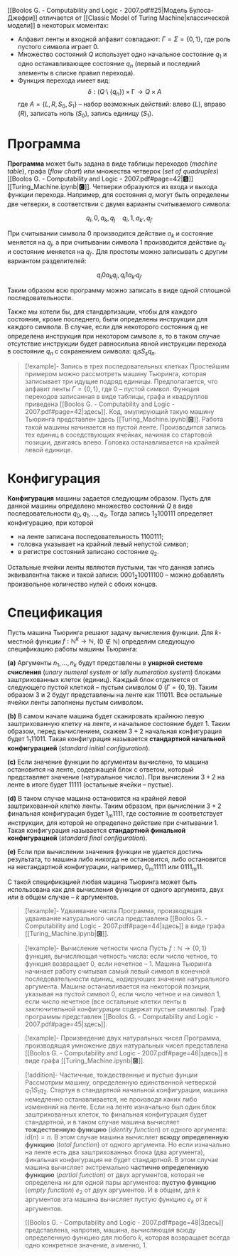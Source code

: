 
[[Boolos G. - Computability and Logic - 2007.pdf#25|Модель Булоса-Джефри]] отличается от [[Classic Model of Turing Machine|классической модели]] в некоторых моментах:
- Алфавит ленты и входной алфавит совпадают: $\Gamma=\Sigma=\{ 0, 1 \}$, где роль пустого символа играет $0$.
- Множество состояний $Q$ использует одно начальное состояние $q_1$ и одно останавливающее состояние $q_n$ (первый и последний элементы в списке правил перехода). 
- Функция перехода имеет вид: $$δ: (Q \setminus \{ q_{n} \}) \times \mathrm{Γ} → Q \times A $$где $A = \{ L,R,S_0,S_1 \}$ – набор возможных действий: влево ($L$), вправо ($R$), записать ноль $(S_0)$, запись единицу $(S_1)$. 

# Программа

**Программа** может быть задана в виде таблицы переходов (*machine table*), графа (*flow chart*) или множества четверок (*set of quadruples*) [[Boolos G. - Computability and Logic - 2007.pdf#page=42|🆂]] [[Turing_Machine.ipynb|🅲]]. Четверки образуются из входа и выхода функции перехода. Например, для состояния $q_i$ могут быть определены две четверки, в соответствии с двумя варианты считываемого символа:

$$
q_i, 0, a_k, q_j \quad q_i, 1, a_{k'}, q_{j'}
$$

При считывании символа $0$ производится действие $a_k$ и состояние меняется на $q_j$, а при считывании символа $1$ производится действие $a_{k'}$ и состояние меняется на $q_{j'}$. Для простоты можно записывать с другим вариантом разделителей:

$$
q_i 0 a_k q_j, q_i 1 a_{k'} q_{j'}
$$

Таким образом всю программу можно записать в виде одной сплошной последовательности.

Также мы хотели бы, для стандартизации, чтобы для каждого состояния, кроме последнего, были определены инструкции для каждого символа. В случае, если для некоторого состояния $q_i$ не определена инструкция при некотором символе $s$, то в таком случае отсутствие инструкции будет равносильна явной инструкции перехода в состояние $q_{n}$ с сохранением символа: $q_i s S_s q_n$.

>[!example]- Запись в трех последовательных клетках
> Простейшим примером можно рассмотреть машину Тьюринга, которая записывает три идущие подряд единицы. Предполагается, что алфавит ленты $\Gamma = \{ 0, 1 \}$, где 0 – пустой символ. Функция переходов записанная в виде таблицы, графа и квадруплов приведена [[Boolos G. - Computability and Logic - 2007.pdf#page=42|здесь]]. Код, эмулирующий такую машину Тьюринга представлен здесь [[Turing_Machine.ipynb|🅲]]. Работа такой машины начинается на пустой ленте. Производится запись тех единиц в соседствующих ячейках, начиная со стартовой позиции, двигаясь влево. Головка останавливается на крайней левой единице.

# Конфигурация

**Конфигурация** машины задается следующим образом. Пусть для данной машины определено множество состояний $Q$ в виде последовательности $q_0, q_1, \ldots, q_n$. Тогда запись $1_2 100111$ определяет конфигурацию, при которой 
- на ленте записана последовательность $1 100111$;
- головка указывает на крайний левый непустой символ;
- в регистре состояний записано состояние $q_2$.

Остальные ячейки ленты являются пустыми, так что данная запись эквивалентна также и такой записи: $0001_2 10011100$ – можно добавлять произвольное количество нулей с обоих концов.

# Спецификация

Пусть машина Тьюринга решают задачу вычисления функции. Для $k$-местной функции $f: \mathbb N^k \to \mathbb N$, ($0 \notin ℕ$) определим следующую спецификацию работы машины Тьюринга:

**(a)** Аргументы $n_1, \ldots, n_k$ будут представлены в **унарной системе счисления** (*unary numeral system* or *tally numeration system*) блоками заштрихованных клеток (единиц). Каждый блок отделяется от следующего пустой клеткой – пустым символом $0$ ($\Gamma = \{ 0, 1 \}$). Таким образом $3$ и $2$ будут представлены на ленте как $111011$. Все остальные ячейки ленты заполнены пустым символом.

**(b)** В самом начале машина будет сканировать крайнюю левую заштрихованную клетку на ленте, и начальное состояние будет $1$. Таким образом, перед вычислением, скажем $3+2$ начальная конфигурация будет $1_1 11011$. Такая конфигурация называется **стандартной начальной конфигурацией** (*standard initial configuration*).

**(c)** Если значение функции по аргументам вычислено, то машина остановится на ленте, содержащей блок с ответом, который представляет значение (натуральное число). При вычислении $3+2$ на ленте в итоге будет $11111$ (остальные ячейки – пустые). 

**(d)** В таком случае машина остановится на крайней левой заштрихованной клетке ленты. Таким образом, при вычислении $3+2$ финальная конфигурация будет $1_m 1111$, где состояние $m$ соответствует инструкции, для которой не определено действие при считывании $1$. Такая конфигурация называется **стандартной финальной конфигурацией** (*standard final configuration*).

**(e)** Если при вычислении значения функции не удается достичь результата, то машина либо никогда не остановится, либо остановится на нестандартной конфигурации, например, $0_m11111$ или $0111_m11$. 

С такой спецификацией любая машина Тьюринга может быть использована как для вычисления функции от одного аргумента, двух или в общем случае – $k$ аргументов.

>[!example]- Удваивание числа
Программа, производящая удваивание натурального числа представлена [[Boolos G. - Computability and Logic - 2007.pdf#page=44|здесь]] в виде графа [[Turing_Machine.ipynb|🅲]].

>[!example]- Вычисление четности числа
> Пусть $f: ℕ→ \{ 0, 1 \}$ функция, вычисляющая четность числа: если число четное, то функция возвращает $0$, если нечетное – $1$. Машина Тьюринга начинает работу считывая самый левый символ в конечной последовательности единиц, кодирующих значение натурального аргумента. Машина останавливается на некоторой позиции, указывая на пустой символ $0$, если число четное и на символ $1$, если число нечетное (все остальные клетки ленты в заключительной конфигурации содержат пустые символы). Граф программы представлен [[Boolos G. - Computability and Logic - 2007.pdf#page=45|здесь]].

>[!example]- Произведение двух натуральных чисел
> Программа, производящая умножение двух натуральных чисел представлена [[Boolos G. - Computability and Logic - 2007.pdf#page=46|здесь]] в виде графа [[Turing_Machine.ipynb|🅲]].

>[!addition]- Частичные, тождественные и пустые фунции
> Рассмотрим машину, определенную единственной четверкой $q_1 1 S_1 q_2$. Стартуя в стандартной начальной конфигурации, машина немедленно останавливается, не производя каких либо изменений на ленте. Если на ленте изначально был один блок заштрихованных клеток, то финальная конфигурация будет стандартной, и в таком случае машина вычисляет **тождественную функцию** (*identity function*) от одного аргумента: $\mathrm{id}(n) = n$. В этом случае машина вычисляет **всюду определенную функцию** (*total function*) от одного аргумента. Но если изначально на ленте есть два заштрихованных блока (два аргумента), финальная конфигурация не будет стандартной. В этом случае машина вычисляет экстремально **частично определенную функцию** (*partial function*) от двух аргументов, которая не определена ни для одной пары аргументов: **пустую функцию** (*empty function*) $e_2$ от двух аргументов. И в общем, для $k$ аргументов эта машина вычисляет пустую функцию $e_k$ от $k$ аргументов.
> 
> [[Boolos G. - Computability and Logic - 2007.pdf#page=48|Здесь]] представлена, напротив, машина, вычисляющая всюду определенную функцию для любого $k$, которая возвращает всегда одно конкретное значение, а именно, $1$.
